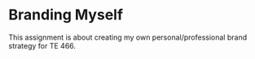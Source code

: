 # Branding Myself
This assignment is about creating my own personal/professional brand strategy for TE 466. 
